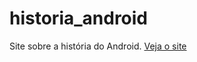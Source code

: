 # historia_android
 Site sobre a história do Android.
 <a href="https://raphaelbalves.github.io/historia_android/">Veja o site</a>
